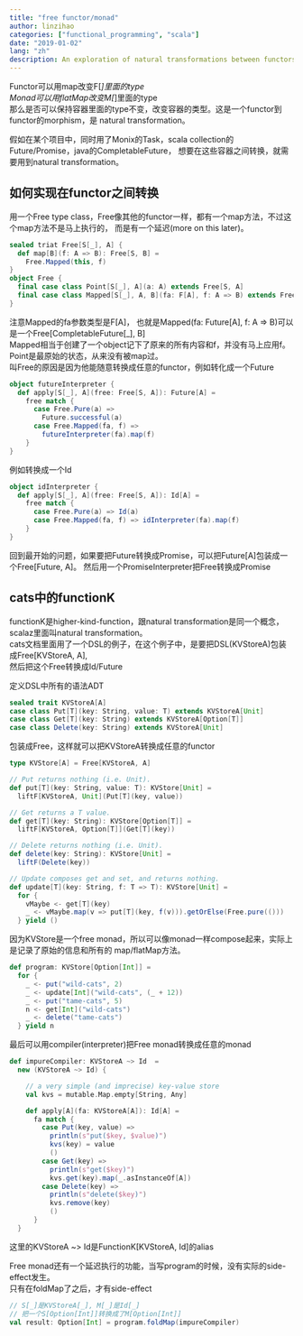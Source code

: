 ```yaml
---
title: "free functor/monad"
author: linzihao
categories: ["functional_programming", "scala"]
date: "2019-01-02"
lang: "zh"
description: An exploration of natural transformations between functors in functional programming, introducing the concept of Free functors and demonstrating how to implement conversions between different container types like Monix Task, Scala Future, and Java CompletableFuture.
---
```


Functor可以用map改变F[_]里面的type   
Monad可以用flatMap改变M[_]里面的type    
那么是否可以保持容器里面的type不变，改变容器的类型。这是一个functor到functor的morphism，是
natural transformation。  

假如在某个项目中，同时用了Monix的Task，scala collection的Future/Promise，java的CompletableFuture，
想要在这些容器之间转换，就需要用到natural transformation。   

## 如何实现在functor之间转换
用一个Free type class，Free像其他的functor一样，都有一个map方法，不过这个map方法不是马上执行的，
而是有一个延迟(more on this later)。  
```scala
sealed triat Free[S[_], A] {
  def map[B](f: A => B): Free[S, B] = 
    Free.Mapped(this, f)
}
object Free {
  final case class Point[S[_], A](a: A) extends Free[S, A]
  final case class Mapped[S[_], A, B](fa: F[A], f: A => B) extends Free[S, B]
}
```
注意Mapped的fa参数类型是F[A]，
也就是Mapped(fa: Future[A], f: A => B)可以是一个Free[CompletableFuture[_], B]   
Mapped相当于创建了一个object记下了原来的所有内容和f，并没有马上应用f。  
Point是最原始的状态，从来没有被map过。  
叫Free的原因是因为他能随意转换成任意的functor，例如转化成一个Future   

```scala
object futureInterpreter {
  def apply[S[_], A](free: Free[S, A]): Future[A] = 
    free match {
      case Free.Pure(a) =>
        Future.successful(a)
      case Free.Mapped(fa, f) =>
        futureInterpreter(fa).map(f)
    }
}
```

例如转换成一个Id
```scala
object idInterpreter {
  def apply[S[_], A](free: Free[S, A]): Id[A] = 
    free match {
      case Free.Pure(a) => Id(a)
      case Free.Mapped(fa, f) => idInterpreter(fa).map(f)
    }
}
```

回到最开始的问题，如果要把Future转换成Promise，可以把Future[A]包装成一个Free[Future, A]。
然后用一个PromiseInterpreter把Free转换成Promise

## cats中的functionK
functionK是higher-kind-function，跟natural transformation是同一个概念，scalaz里面叫natural transformation。   
cats文档里面用了一个DSL的例子，在这个例子中，是要把DSL(KVStoreA)包装成Free[KVStoreA, A],  
然后把这个Free转换成Id/Future   

定义DSL中所有的语法ADT
```scala
sealed trait KVStoreA[A]
case class Put[T](key: String, value: T) extends KVStoreA[Unit]
case class Get[T](key: String) extends KVStoreA[Option[T]]
case class Delete(key: String) extends KVStoreA[Unit]
```

包装成Free，这样就可以把KVStoreA转换成任意的functor
```scala
type KVStore[A] = Free[KVStoreA, A]

// Put returns nothing (i.e. Unit).
def put[T](key: String, value: T): KVStore[Unit] =
  liftF[KVStoreA, Unit](Put[T](key, value))

// Get returns a T value.
def get[T](key: String): KVStore[Option[T]] =
  liftF[KVStoreA, Option[T]](Get[T](key))

// Delete returns nothing (i.e. Unit).
def delete(key: String): KVStore[Unit] =
  liftF(Delete(key))

// Update composes get and set, and returns nothing.
def update[T](key: String, f: T => T): KVStore[Unit] =
  for {
    vMaybe <- get[T](key)
    _ <- vMaybe.map(v => put[T](key, f(v))).getOrElse(Free.pure(()))
  } yield ()
```

因为KVStore是一个free monad，所以可以像monad一样compose起来，实际上是记录了原始的信息和所有的
map/flatMap方法。
```scala
def program: KVStore[Option[Int]] =
  for {
    _ <- put("wild-cats", 2)
    _ <- update[Int]("wild-cats", (_ + 12))
    _ <- put("tame-cats", 5)
    n <- get[Int]("wild-cats")
    _ <- delete("tame-cats")
  } yield n
```

最后可以用compiler(interpreter)把Free monad转换成任意的monad
```scala
def impureCompiler: KVStoreA ~> Id  =
  new (KVStoreA ~> Id) {

    // a very simple (and imprecise) key-value store
    val kvs = mutable.Map.empty[String, Any]

    def apply[A](fa: KVStoreA[A]): Id[A] =
      fa match {
        case Put(key, value) =>
          println(s"put($key, $value)")
          kvs(key) = value
          ()
        case Get(key) =>
          println(s"get($key)")
          kvs.get(key).map(_.asInstanceOf[A])
        case Delete(key) =>
          println(s"delete($key)")
          kvs.remove(key)
          ()
      }
  }
```
这里的KVStoreA ~> Id是FunctionK[KVStoreA, Id]的alias

Free monad还有一个延迟执行的功能，当写program的时候，没有实际的side-effect发生。  
只有在foldMap了之后，才有side-effect
```scala
// S[_]是KVStoreA[_], M[_]是Id[_]
// 把一个S[Option[Int]]转换成了M[Option[Int]]
val result: Option[Int] = program.foldMap(impureCompiler)
```